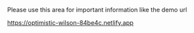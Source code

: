 Please use this area for important information like the demo url

https://optimistic-wilson-84be4c.netlify.app
